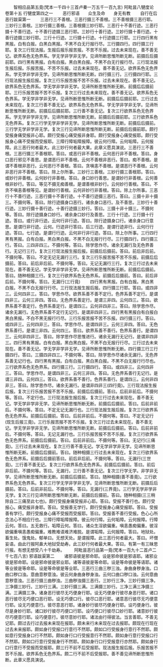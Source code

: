 <!-- { "loadSidebar": true } -->
　　智相应品第五竟(梵本一千四十三首卢秦一万五千一百九言)
阿毗昙八犍度论卷第十五
行犍度第四之一
　　恶行邪语　　众生及命　　身无有教
　　自行在后
恶行跋渠第一
　　三恶行三不善根。三恶行摄三不善根。三不善根摄三恶行耶。三妙行三善根。三妙行摄三善根。三善根摄三妙行耶。三恶行十不善行迹。三恶行摄十不善行迹。十不善行迹摄三恶行耶。三妙行十善行迹。三妙行摄十善行迹。十善行迹摄三妙行耶。三行十行迹。三行摄十行迹。十行迹摄三行耶。三行四行黑有黑报。白有白报。白黑白黑报。不黑不白无行报行尽。三行摄四行。四行摄三行耶。复次三行现法报。生报后报乐报苦报。不苦不乐报。过去未来现在。善不善无记。欲界系色无色界系。学无学非学非无学。见谛所断思惟所断无断。前摄后后摄前耶。四行黑有黑报。白有白报。黑白黑白报。不黑不白无行报行尽。三行现法报生报后报。乐报苦报。不苦不乐报。过去未来现在。善不善无记。欲界系色无色界系。学无学非学非无学。见谛所断思惟所断无断。四行摄三行。三行摄四行耶。三行现法报生报后报。复次三行乐报苦报不苦不乐报。过去未来现在。善不善无记。欲界系色无色界系。学无学非学非无学。见谛所断思惟所断无断。前摄后后摄前耶。三行乐报苦报不苦不乐报。复次三行过去未来现在。善不善无记。欲界系色无色界系。学无学非学非无学。见谛所断思惟所断无断。前摄后后摄前耶。三行过去未来现在。复次三行善不善无记。欲界系色无色界系。学无学非学非无学。见谛所断思惟所断无断。前摄后后摄前耶。三行善不善无记。复次三行欲界系色无色界系。学无学非学非无学。见谛所断思惟所断无断。前摄后后摄前耶。三行欲界系色无色界系。复次三行学无学非学非无学。见谛所断思惟所断无断。前摄后后摄前。三行学无学非学非无学。复次三行见谛所断思惟所断无断。前摄后后摄前耶。颇行受报身痛受报非心耶。颇行受报心痛受报非身耶。颇行受报身心痛受报耶。颇行受报身心痛不受报而受报耶。三障行障垢障报障。彼云何行障。云何垢障。云何报障。此三恶行何者最大。此三妙行何者最大果。此章义愿具演说。三恶行三不善根。三恶行摄三不善根耶。答曰。或恶行非不善根。云何恶行非不善根。答曰。身口恶行邪见不善思。是谓恶行非不善根。云何不善根非恶行。答曰。痴不善根。是谓不善根非恶行。云何恶行不善根。答曰。贪嗔恚不善根。是谓恶行不善根。云何非恶行非不善根。答曰。除上尔所事。三妙行三善根。三妙行摄三善根耶。答曰。或妙行非善根。云何妙行非善根。答曰。身口妙行善思。是谓妙行非善根。云何善根非妙行。答曰。等见不摄无痴善根。是谓善根非妙行。云何妙行善根。答曰。不贪不嗔恚善根等见。是谓妙行善根。云何非妙行非善根。答曰。除上尔所事。三恶行十不善行迹。三恶行摄十不善行迹。十不善行迹摄三恶行。答曰。三摄十非十摄三。不摄何等。答曰。除行迹摄身口恶行。诸余身口恶行。及不善思。三妙行十善行迹。三妙行摄十善行迹。十善行迹摄三妙行。答曰。三摄十非十摄三。不摄何等。答曰。除行迹摄身口妙行。诸余身口妙行及善思。三行十行迹。三行摄十行迹。答曰。或行非行迹。云何行非行迹。答曰。除行迹摄身口行。诸余身口行意思。是谓行非行迹。云何。行迹非行答曰。后三行迹。是谓行迹非行。云何行行迹。答曰。七行迹。是谓行行迹。云何非行非行迹。答曰。除上尔所事。三行四行黑有黑报。白有白报。黑白黑白报。不黑不白无报行行尽。三行摄四行。四行摄三行。答曰。三四非四三。不摄何等。答曰。除学思作尽。诸余无漏行及无色界善行。无记行三行。复次三行现法报生报后报。前摄后后摄前。答曰。前后非后前。不摄何等。答曰。不定无记无漏行三行。复次三行乐报苦报不苦不乐报。前摄后后摄前。答曰。前后非后前。不摄何等。答曰。无记无漏行三行。复次三行过去未来现在。善不善无记。学无学非学非无学。见谛所断思惟所断无断。前摄后后摄前。答曰。随种相摄三行。复次三行欲界系色无色界系。前摄后后摄前。答曰。前后非后前。不摄何等。答曰。无漏行(三行竟)
　　四行黑有黑报。白有白报。黑白黑白报。不黑不白无报行行尽。三行现法报生报后报。四行摄三行耶。答曰。或四非三。云何四非三。答曰。学思作尽。欲界系善不善不定行。色界系善不定行。是谓四非三。云何三非四。答曰。无色界系善定行。是谓三非四。云何四三。答曰。欲界系善不善定行。色界系善定行。是谓四三。云何非四非三。答曰。除学思作尽。诸余无漏行。无色界系善不定行无记行。是谓非四非三。四行黑有黑报白有白报白黑白黑报。不白不黑无报行行尽。三行乐报苦报不苦不乐报。四行摄三行。答曰。或四非三。云何四非三。答曰。学思作尽。是谓四非三。云何三非四。答曰。无色界系善行。是谓三非四。云何四三。答曰。欲界系善不善行。色界系善行。是谓四三。云何非四非三。答曰。除学思作尽思惟进行。诸余无漏行无记行。是谓非四非三。四行黑有黑报。白有白报。黑白黑白报。不黑不白无报行行尽。三行过去未来现在。善不善无记。学无学非学非无学。见谛所断思惟所断无断。四行摄三行三行摄四行。答曰。三摄四非四三。不摄何等。答曰。除学思作尽诸余无漏行。无色界系善无记行也。四行黑有黑报。白有白报。黑白黑白报。不黑不白无报行行尽也。三行欲界系色无色界系。四行摄三行。三行摄四行。答曰。或四非三。云何四非三。答曰。学思作尽。是谓四非三。云何三非四。答曰。无色界系善行无记行。是谓三非四。云何四三。答曰。欲界系善不善行。色界系善行。是谓四三。云何非四非三。答曰。除学思作尽。诸余无漏行。是谓非四非三(四行竟)。三行现法报生报后报。复次三行乐报苦报不苦不乐报。前摄后后摄前。答曰。后前非前后。不摄何等。答曰。不定行也。三行现法报生报后报。复次三行过去未来现在。善不善无记。学无学非学非无学。见谛所断思惟所断无断。前摄后后摄前。答曰。后前非前后。不摄何等。答曰。不定无记无漏行也。三行现法报生报后报。复次三行欲界系色无色界系。前摄后后摄前。答曰。后前非前后。不摄何等。答曰。不定无记行(现生后报三竟)。三行乐报苦报不苦不乐报。复次三行过去未来现在。善不善无记。学无学非学非无学。见谛所断思惟所断无断。前摄后后摄前。答曰。后前非前后。不摄何等。答曰。无记无漏行也。三行乐报苦报不苦不乐报。复次三行欲界系色无色界系。前摄后后摄前。答曰。后前非前后。不摄何等。答曰。无记行(三痛竟)。三行过去未来现在。复次三行善不善无记。学无学非学非无学。见谛所断思惟所断无断。前摄后后摄前。答曰。随种相摄三行过去未来现在。复次三行欲界系色无色界系。前摄后后摄前答曰。前后非后前。不摄何等。答曰。无漏行(三世竟)。三行善不善无记。复次三行欲界系色无色界系。前摄后后摄前。答曰。前后非后前。不摄何等。答曰。无漏行。三行善不善无记。复次三行学无学。非学非无学。见谛所断思惟所断无断。前摄后后摄前。答曰。随种相摄(善不善竟)。三行欲界系色无色界系。复次三行学无学非学非无学。见谛所断思惟所断无断。前摄后后摄前。答曰。后前非前后。不摄何等。答曰。无漏行(三界竟)。三行学无学非学非无学。复次三行见谛所断思惟所断无断。前摄后后摄前。答曰。随种相摄(三三稍除自二三痛至此七也)。颇行受报身痛受报非心耶。答曰。受报不善行也。颇行受报心。痛受报非身耶。答曰。受报善无学行。颇行受报身心痛受报耶。答曰。受报善有学行。颇行受报身心痛不受报而受报耶。答曰。受报善不善行受报。色心心所念法心不相应行也。三障行障垢障报障。彼云何行障。云何垢障。云何报障。行障云何。答曰。五无救行。垢障云何。答曰。诸众生淫欲偏重。嗔恚愚痴偏重。彼淫欲偏重嗔恚愚痴偏重。难教难语难济难脱。是谓垢障。云何报障。答曰。地狱处。畜生处。饿鬼处。郁单曰。无想天处。是谓报障。此三恶行何者最大。答曰。坏僧妄语。由此行报阿鼻大地狱受劫寿。此三妙行何者最大果。答曰。有第一有三昧思行报。有想无想受八十千劫寿。
　　阿毗昙恶行品第一竟(梵本一百九十二首卢二千七百八言)
邪语跋渠第二
　　诸邪语彼是邪命耶。设是邪命彼是邪语耶。诸邪业彼是邪命耶。设是邪命彼是邪业耶。诸等语彼是等命耶。设是等命彼是等语耶。诸等业彼是等命耶。设是等命彼是等业耶。三恶行三曲三秽三浊。身曲身秽身浊。口曲口秽口浊。意曲意秽意浊。彼云何身曲身秽身浊。云何口曲口秽口浊。云何意曲意秽意浊。三恶行摄三曲秽浊。三曲秽浊摄三恶行。三妙行三净。三妙行摄三净。三净摄三妙行。三妙行三满。三妙行摄三满。三满摄三妙行。三净三满三净摄三满。三满摄三净。诸身恶行彼尽无巧便身行耶。设无巧便身行彼尽身恶行耶。诸口恶行彼尽无巧便口恶行耶。设无巧便口行。彼尽口恶行耶。诸意恶行彼尽无巧便意行耶。设无巧便意行。彼尽意恶行耶。诸身妙行彼尽巧便身行耶。设巧便身行。彼尽是身妙行耶。诸口妙行彼尽巧便口行耶。设巧便口行彼尽口妙行耶。诸意妙行彼尽巧便意行耶。设巧便意行。彼尽意妙行耶。诸法由行得彼法。当言善耶。不善无记耶。颇过去行过去报未来现在报耶。颇未来行未来现在过去报耶。颇现在行现在过去未来报耶。颇如身行受报口行意行不然耶。颇如口行受报身行意行不然耶。颇如意行受报身口行不然耶。颇如身行口行受报意行不然耶。颇如身行意行受报口行不然耶。颇如口行意行受报身行不然耶。颇如身行口行受报意行亦然耶。颇如身行口行意行不受报而受报耶。颇三行不前不后受报耶。现法报生报后报。乐报苦报不苦不乐报。欲界系色无色界系。颇二行不前不后受报耶。善不善见谛所断思惟所断。此章义愿具演说。
